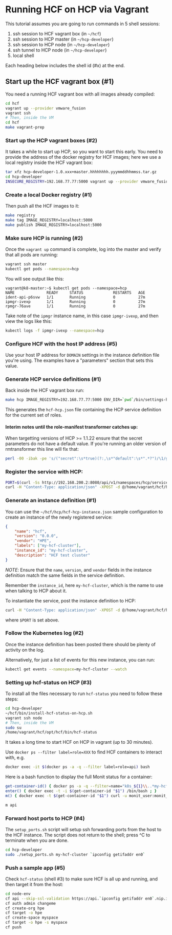 # Running HCF on HCP via Vagrant #

This tutorial assumes you are going to run commands in 5 shell sessions:

1. ssh session to HCF vagrant box (in `~/hcf`)
2. ssh session to HCP master (in `~/hcp-developer`)
3. ssh session to HCP node (in `~/hcp-developer`)
4. ssh tunnel to HCP node (in `~/hcp-developer`)
5. local shell

Each heading below includes the shell id (#x) at the end.

## Start up the HCF vagrant box (#1) ##

You need a running HCF vagrant box with all images already compiled:

```bash
cd hcf
vagrant up --provider vmware_fusion
vagrant ssh
# Then, inside the VM
cd hcf
make vagrant-prep
```

### Start up the HCP vagrant boxes (#2) ###

It takes a while to start up HCP, so you want to start this early.  You need to
provide the address of the docker registry for HCF images; here we use a local
registry inside the HCF vagrant box:

```bash
tar xfz hcp-developer-1.0.xxx+master.hhhhhhhh.yyymmddhhmmss.tar.gz
cd hcp-developer
INSECURE_REGISTRY=192.168.77.77:5000 vagrant up --provider vmware_fusion
```

### Create a local Docker registry (#1) ###

Then push all the HCF images to it:

```bash
make registry
make tag IMAGE_REGISTRY=localhost:5000
make publish IMAGE_REGISTRY=localhost:5000
```

### Make sure HCP is running (#2) ###

Once the `vagrant up` command is complete, log into the master and verify that
all pods are running:

```bash
vagrant ssh master
kubectl get pods --namespace=hcp
```

You will see output like this:

```
vagrant@k8-master:~$ kubectl get pods --namespace=hcp
NAME              READY     STATUS             RESTARTS   AGE
ident-api-p6svw   1/1       Running            0          27m
ipmgr-ivexp       1/1       Running            0          27m
rpmgr-76ave       1/1       Running            0          27m
```

Take note of the `ipmgr` instance name, in this case `ipmgr-ivexp`, and then
view the logs like this:

```bash
kubectl logs -f ipmgr-ivexp --namespace=hcp
```

### Configure HCF with the host IP address (#5) ###

Use your host IP address for `DOMAIN` settings in the instance
definition file you're using. The examples have a "parameters" section
that sets this value.

### Generate HCP service definitions (#1) ###

Back inside the HCF vagrant box run:

```bash
make hcp IMAGE_REGISTRY=192.168.77.77:5000 ENV_DIR=`pwd`/bin/settings-hcp
```

This generates the `hcf-hcp.json` file containing the HCP service definition for
the current set of roles. 

#### Interim notes until the role-manifest transformer catches up:

When targetting versions of HCP >= 1.1.22 ensure that the secret parameters do not have a default value.  If you're running an older version of rmtransformer this line will fix that:

```bash
perl -00 -ibak -pe 's/("secret":\s*true)(?:,\s*"default":\s*".*?")/\1/g' hcf-hcp.json
```

### Register the service with HCP:

```bash
PORT=$(curl -Ss http://192.168.200.2:8080/api/v1/namespaces/hcp/services/ipmgr | jq --raw-output '.spec.ports[0].nodePort')
curl -H "Content-Type: application/json" -XPOST -d @/home/vagrant/hcf/hcf-hcp.json http://192.168.200.3:$PORT/v1/services
```

### Generate an instance definition (#1) ###

You can use the `~/hcf/hcp/hcf-hcp-instance.json` sample configuration to create
an instance of the newly registered service:

```json
{
    "name": "hcf",
    "version": "0.0.0",
    "vendor": "HPE",
    "labels": ["my-hcf-cluster"],
    "instance_id": "my-hcf-cluster",
    "description": "HCF test cluster"
}
```

*NOTE*: Ensure that the `name`, `version`, and `vendor` fields in the instance definition match the same fields in the service definition.

Remember the `instance_id`, here `my-hcf-cluster`, which is the name to use when
talking to HCP about it.

To instantiate the service, post the instance definition to HCP:

```bash
curl -H "Content-Type: application/json" -XPOST -d @/home/vagrant/hcf/hcp/hcf-hcp-instance.json http://192.168.200.3:$PORT/v1/instances
```

where `$PORT` is set above.

### Follow the Kubernetes log (#2) ###

Once the instance definition has been posted there should be plenty of activity
on the log.

Alternatively, for just a list of events for this new instance, you can run:

```bash
kubectl get events --namespace=my-hcf-cluster --watch
```

### Setting up hcf-status on HCP (#3) ###

To install all the files necessary to run `hcf-status` you need to follow these steps:

```bash
cd hcp-developer
~/hcf/bin/install-hcf-status-on-hcp.sh
vagrant ssh node
# Then, inside the VM
sudo su
/home/vagrant/hcf/opt/hcf/bin/hcf-status
```

It takes a long time to start HCF on HCP in vagrant (up to 30 minutes).

Use `docker ps --filter label=role=XXX` to find HCF containers to interact with, e.g.

```bash
docker exec -it $(docker ps -a -q --filter label=role=api) bash
```

Here is a bash function to display the full Monit status for a container:

```bash
get-container-id() { docker ps -a -q --filter=name="k8s_${1}\\..*my-hcf-cluster" ; }
enter() { docker exec -t -i $(get-container-id "$1") /bin/bash ; }
m() { docker exec -t $(get-container-id "$1") curl -u monit_user:monit_password http://localhost:2822/_status ; }

m api
```

### Forward host ports to HCP (#4) ###

The `setup_ports.sh` script will setup ssh forwarding ports from the host to the
HCF instance. The script does not return to the shell; press ^C to terminate
when you are done.

```bash
cd hcp-developer
sudo ./setup_ports.sh my-hcf-cluster `ipconfig getifaddr en0`
```

### Push a sample app (#5) ###

Check `hcf-status` (shell #3) to make sure HCF is all up and running, and then
target it from the host:

```bash
cd node-env
cf api --skip-ssl-validation https://api.`ipconfig getifaddr en0`.nip.io
cf auth admin changeme
cf create-org hpe
cf target -o hpe
cf create-space myspace
cf target -o hpe -s myspace
cf push
```
